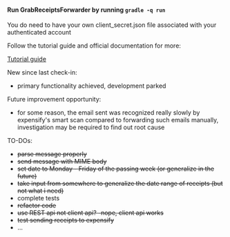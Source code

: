 #### Run GrabReceiptsForwarder by running `gradle -q run`
You do need to have your own client_secret.json file associated with your authenticated account

Follow the tutorial guide and official documentation for more:

[Tutorial guide](https://developers.google.com/gmail/api/quickstart/java)

New since last check-in:
* primary functionality achieved, development parked

Future improvement opportunity:
* for some reason, the email sent was recognized really slowly by expensify's smart scan compared to forwarding such emails manually, investigation may be required to find out root cause

TO-DOs:
* ~~parse message properly~~
* ~~send message with MIME body~~
* ~~set date to Monday - Friday of the passing week (or generalize in the future)~~
* ~~take input from somewhere to generalize the date range of receipts (but not what i need)~~
* complete tests
* ~~refactor code~~
* ~~use REST api not client api? -nope, client api works~~
* ~~test sending receipts to expensify~~
* ...
